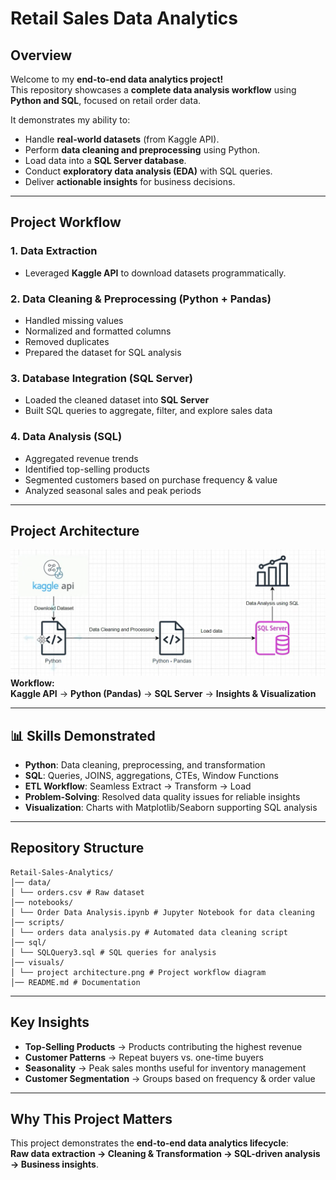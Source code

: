 #  Retail Sales Data Analytics  

##  Overview  
Welcome to my **end-to-end data analytics project!**  
This repository showcases a **complete data analysis workflow** using **Python and SQL**, focused on retail order data.  

It demonstrates my ability to:  
- Handle **real-world datasets** (from Kaggle API).  
- Perform **data cleaning and preprocessing** using Python.  
- Load data into a **SQL Server database**.  
- Conduct **exploratory data analysis (EDA)** with SQL queries.  
- Deliver **actionable insights** for business decisions.   

---

##  Project Workflow  

###  1. Data Extraction  
- Leveraged **Kaggle API** to download datasets programmatically.  

###  2. Data Cleaning & Preprocessing (Python + Pandas)  
- Handled missing values  
- Normalized and formatted columns  
- Removed duplicates  
- Prepared the dataset for SQL analysis  

###  3. Database Integration (SQL Server)  
- Loaded the cleaned dataset into **SQL Server**  
- Built SQL queries to aggregate, filter, and explore sales data  

###  4. Data Analysis (SQL)  
- Aggregated revenue trends  
- Identified top-selling products  
- Segmented customers based on purchase frequency & value  
- Analyzed seasonal sales and peak periods  

---

##  Project Architecture  
![Project Architecture](img/project%20architecture.png)
**Workflow:**  
**Kaggle API** → **Python (Pandas)** → **SQL Server** → **Insights & Visualization**  

---

## 📊 Skills Demonstrated  
- **Python**: Data cleaning, preprocessing, and transformation  
- **SQL**: Queries, JOINS, aggregations, CTEs, Window Functions  
- **ETL Workflow**: Seamless Extract → Transform → Load  
- **Problem-Solving**: Resolved data quality issues for reliable insights  
- **Visualization**: Charts with Matplotlib/Seaborn supporting SQL analysis  

---

##  Repository Structure  
```
Retail-Sales-Analytics/
│── data/
│ └── orders.csv # Raw dataset
│── notebooks/
│ └── Order Data Analysis.ipynb # Jupyter Notebook for data cleaning
│── scripts/
│ └── orders data analysis.py # Automated data cleaning script
│── sql/
│ └── SQLQuery3.sql # SQL queries for analysis
│── visuals/
│ └── project architecture.png # Project workflow diagram
│── README.md # Documentation
```

---

##  Key Insights  
-  **Top-Selling Products** → Products contributing the highest revenue  
-  **Customer Patterns** → Repeat buyers vs. one-time buyers  
-  **Seasonality** → Peak sales months useful for inventory management  
-  **Customer Segmentation** → Groups based on frequency & order value  

---

##  Why This Project Matters  
This project demonstrates the **end-to-end data analytics lifecycle**:  
**Raw data extraction → Cleaning & Transformation → SQL-driven analysis → Business insights**.  




